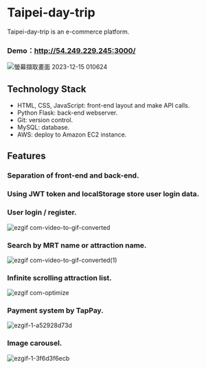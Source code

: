 # Taipei-day-trip
Taipei-day-trip is an e-commerce platform.
### Demo：http://54.249.229.245:3000/
![螢幕擷取畫面 2023-12-15 010624](https://github.com/stephen533422/travel-to-taipei/assets/44090848/b3ccb46e-2709-41c5-aebf-9218c5ec70a5)

## Technology Stack
* HTML, CSS, JavaScript: front-end layout and make API calls.
* Python Flask: back-end webserver.
* Git: version control.
* MySQL: database.
* AWS: deploy to Amazon EC2 instance.

## Features
### Separation of front-end and back-end. 
### Using JWT token and localStorage store user login data.
### User login / register.
![ezgif com-video-to-gif-converted](https://github.com/stephen533422/travel-to-taipei/assets/44090848/9f0f26cf-8854-43f4-830a-d59cbfb3bfd6)

### Search by MRT name or attraction name.
![ezgif com-video-to-gif-converted(1)](https://github.com/stephen533422/travel-to-taipei/assets/44090848/9ffba484-facc-4309-8f6e-58c9fccebe8c)

### Infinite scrolling attraction list.
![ezgif com-optimize](https://github.com/stephen533422/travel-to-taipei/assets/44090848/3cd1668e-e5be-49a7-80a8-df64f087b19c)

### Payment system by TapPay.
![ezgif-1-a52928d73d](https://github.com/stephen533422/travel-to-taipei/assets/44090848/8ec222db-33df-4fc9-89f0-dac529bd83e6)

### Image carousel.
![ezgif-1-3f6d3f6ecb](https://github.com/stephen533422/travel-to-taipei/assets/44090848/3f8d6108-7b2e-471b-83a0-31f35c04deb7)
